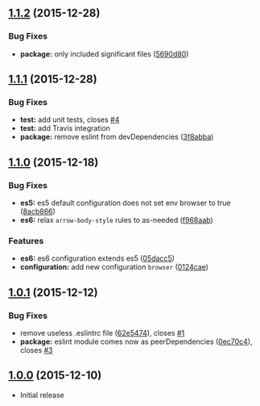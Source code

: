 <a name="1.1.2"></a>
## [1.1.2](https://github.com/5im0n/eslint-config-pouloum/compare/v1.1.1...v1.1.2) (2015-12-28)


### Bug Fixes

* **package:** only included significant files ([5690d80](https://github.com/5im0n/eslint-config-pouloum/commit/5690d80))



<a name="1.1.1"></a>
## [1.1.1](https://github.com/5im0n/eslint-config-pouloum/compare/v1.1.0...v1.1.1) (2015-12-28)


### Bug Fixes

* **test:** add unit tests, closes [#4](https://github.com/5im0n/eslint-config-pouloum/issues/4)
* **test:** add Travis integration
* **package:** remove eslint from devDependencies ([3f8abba](https://github.com/5im0n/eslint-config-pouloum/commit/3f8abba))



<a name="1.1.0"></a>
## [1.1.0](https://github.com/5im0n/eslint-config-pouloum/compare/v1.0.1...v1.1.0) (2015-12-18)


### Bug Fixes

* **es5:** es5 default configuration does not set env browser to true ([8acb866](https://github.com/5im0n/eslint-config-pouloum/commit/8acb866))
* **es6:** relax `arrow-body-style` rules to as-needed ([f968aab](https://github.com/5im0n/eslint-config-pouloum/commit/f968aab))

### Features

* **es6:** es6 configuration extends es5 ([05dacc5](https://github.com/5im0n/eslint-config-pouloum/commit/05dacc5))
* **configuration:** add new configuration `browser` ([0124cae](https://github.com/5im0n/eslint-config-pouloum/commit/0124cae))



<a name="1.0.1"></a>
## [1.0.1](https://github.com/5im0n/eslint-config-pouloum/compare/v1.0.0...v1.0.1) (2015-12-12)


### Bug Fixes

* remove useless .eslintrc file ([62e5474](https://github.com/5im0n/eslint-config-pouloum/commit/62e5474)), closes [#1](https://github.com/5im0n/eslint-config-pouloum/issues/1)
* **package:** eslint module comes now as peerDependencies ([0ec70c4](https://github.com/5im0n/eslint-config-pouloum/commit/0ec70c4)), closes [#3](https://github.com/5im0n/eslint-config-pouloum/issues/3)



<a name="1.0.0"></a>
## [1.0.0](https://github.com/5im0n/eslint-config-pouloum/releases/tag/v1.0.0) (2015-12-10)

- Initial release
